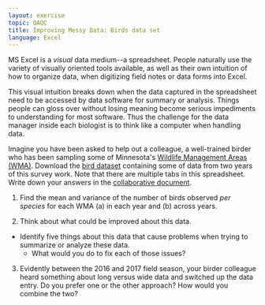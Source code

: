```yaml
---
layout: exercise
topic: QAQC
title: Improving Messy Data: Birds data set
language: Excel
---
```


MS Excel is a _visual_ data medium--a spreadsheet. People naturally
use the variety of visually oriented tools available, as well as their own intuition of
how to organize data, when digitizing field notes or data forms into Excel.

This visual intuition breaks down when the data captured
in the spreadsheet need to be accessed by data software for summary or
analysis. Things people can gloss over without losing meaning
become serious impediments to understanding for most software.
Thus the challenge for the data
manager inside each biologist is to think like a computer when
handling data.

Imagine you have been asked to help out a colleague, a well-trained
birder who has been sampling some of Minnesota's [Wildlife Management Areas (WMA)](http://www.dnr.state.mn.us/wmas/index.html).
Download the [bird dataset](https://ericlind.github.io/data-mgmt-4-biologists/data/bird-data.xlsx)
containing some of data from two years of this survey work. Note that there are multiple tabs in this
spreadsheet. Write down your answers in the [collaborative document](https://jamboard.google.com/d/1R2BrILLK9K6IPD6O7kBYrdao8-Sd5o82oPnbcGKeIQc/viewer?f=5).

1. Find the mean and variance of the number of birds observed _per species_
for each WMA (a) in each year and (b) across years.

2. Think about what could be improved about this data.
  - Identify five things about this data that cause problems when trying to summarize or analyze these data.
	- What would you do to fix each of those issues?

3. Evidently between the 2016 and 2017 field season, your birder colleague
heard something about long versus wide data and switched up the data entry.
Do you prefer one or the other approach? How would you combine the two?
